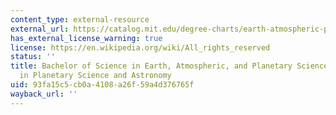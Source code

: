 ```yaml
---
content_type: external-resource
external_url: https://catalog.mit.edu/degree-charts/earth-atmospheric-planetary-sciences-course-12/
has_external_license_warning: true
license: https://en.wikipedia.org/wiki/All_rights_reserved
status: ''
title: Bachelor of Science in Earth, Atmospheric, and Planetary Sciences with a concentration
  in Planetary Science and Astronomy
uid: 93fa15c5-cb0a-4108-a26f-59a4d376765f
wayback_url: ''
---
```

